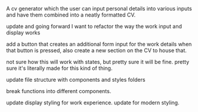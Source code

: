 A cv generator which the user can input personal details into various inputs and have them combined into a neatly formatted CV.

update and going forward
I want to refactor the way the work input and display works

add a button that creates an additional form input for the work details
when that button is pressed, also create a new section on the CV
to house that.

not sure how this will work with states, but pretty sure it will be fine.
pretty sure it's literally made for this kind of thing.

update file structure with components and styles folders

break functions into different components.

update display styling for work experience.
update for modern styling.
